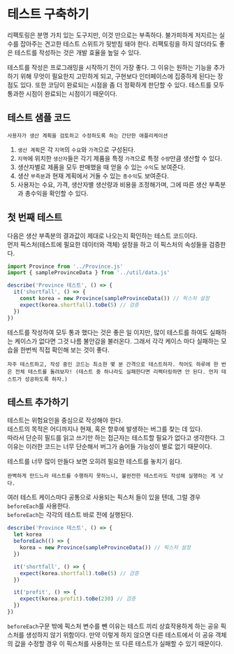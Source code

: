 # 테스트 구축하기

리팩토링은 분명 가치 있는 도구지만, 이것 만으로는 부족하다. 불가피하게 저지르는 실수를 잡아주는 견고한 테스트 스위트가 뒷받침 돼야 한다. 리팩토링을 하지 않더라도 좋은 테스트를 작성하는 것은 개발 효율을 높일 수 있다.

테스트를 작성은 프로그래밍을 시작하기 전이 가장 좋다. 그 이유는 원하는 기능을 추가하기 위해 무엇이 필요한지 고민하게 되고, 구현보다 인터페이스에 집중하게 된다는 장점도 있다. 또한 코딩이 완료되는 시점을 좀 더 정확하게 판단할 수 있다. 테스트를 모두 통과한 시점이 완료되는 시점이기 때문이다.

## 테스트 샘플 코드

`사용자가 생산 계획을 검토하고 수정하도록 하는 간단한 애플리케이션`

1. `생산 계획`은 각 `지역`의 `수요`와 `가격`으로 구성된다.
2. `지역`에 위치한 `생산자`들은 각기 제품을 특정 `가격`으로 특정 `수량`만큼 생산할 수 있다.
3. 생산자별로 제품을 모두 판매했을 때 얻을 수 있는 `수익`도 보여준다.
4. 생산 `부족분`과 현재 계획에서 거둘 수 있는 `총수익`도 보여준다.
5. 사용자는 수요, 가격, 생산자별 생산량과 비용을 조정해가며, 그에 따른 생산 부족분과 총수익을 확인할 수 있다.

## 첫 번째 테스트

다음은 생산 부족분의 결과값이 제대로 나오는지 확인하는 테스트 코드이다.  
먼저 픽스처(테스트에 필요한 데이터와 객체) 설정을 하고 이 픽스처의 속성들을 검증한다.

```javascript
import Province from '../Province.js'
import { sampleProvinceData } from '../util/data.js'

describe('Province 테스트', () => {
  it('shortfall', () => {
    const korea = new Province(sampleProvinceData()) // 픽스처 설정
    expect(korea.shortfall).toBe(5) // 검증
  })
})
```

테스트를 작성하여 모두 통과 했다는 것은 좋은 일 이지만, 많이 테스트를 하여도 실패하는 케이스가 없다면 그것 나름 불안감을 불러온다. 그래서 각각 케이스 마다 실패하는 모습을 한번씩 직접 확인해 보는 것이 좋다.

`자주 테스트하고, 작성 중인 코드는 최소한 몇 분 간격으로 테스트하자. 적어도 하루에 한 번은 전체 테스트를 돌려보자! (테스트 중 하나라도 실패한다면 리팩터링하면 안 된다. 먼저 테스트가 성공하도록 하자.)`

## 테스트 추가하기

테스트는 위험요인을 중심으로 작성해야 한다.  
테스트의 목적은 어디까지나 현재, 혹은 향후에 발생하는 버그를 찾는 데 있다.  
따라서 단순히 필드를 읽고 쓰기만 하는 접근자는 테스트할 필요가 없다고 생각한다. 그 이유는 이러한 코드는 너무 단순해서 버그가 숨어들 가능성이 별로 없기 때문이다.

테스트를 너무 많이 만들다 보면 오히려 필요한 테스트를 놓치기 쉽다.

`완벽하게 만드느라 테스트를 수행하지 못하느니, 불완전한 테스트라도 작성해 실행하는 게 낫다.`

여러 테스트 케이스마다 공통으로 사용되는 픽스처 들이 있을 텐데, 그럴 경우 `beforeEach`를 사용한다.  
`beforeEach`는 각각의 테스트 바로 전에 실행된다.

```javascript
describe('Province 테스트', () => {
  let korea
  beforeEach(() => {
    korea = new Province(sampleProvinceData()) // 픽스처 설정
  })

  it('shortfall', () => {
    expect(korea.shortfall).toBe(5) // 검증
  })

  it('profit', () => {
    expect(korea.profit).toBe(230) // 검증
  })
})
```

`beforeEach`구문 밖에 픽스처 변수를 뺀 이유는 테스트 끼리 상효작용하게 하는 공유 픽스처를 생성하지 않기 위함이다. 만약 이렇게 하지 않으면 다른 테스트에서 이 공유 객체의 값을 수정할 경우 이 픽스처를 사용하는 또 다른 테스트가 실패할 수 있기 때문이다.
